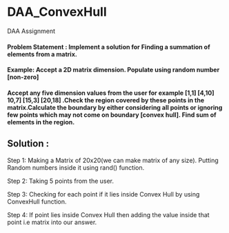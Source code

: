 # DAA_ConvexHull
DAA Assignment

#### Problem Statement : Implement a solution for Finding a summation of elements from a matrix.
#### Example: Accept a 2D matrix dimension. Populate using random number [non-zero]
#### Accept any five dimension values from the user for example [1,1] [4,10] 10,7] [15,3] [20,18] .Check the region covered by these points in the matrix.Calculate the boundary by either considering all points or ignoring few points which may not come on boundary [convex hull]. Find sum of elements in the region.


## Solution :

Step 1: Making a Matrix of 20x20(we can make matrix of any size). Putting Random numbers inside it using rand() function.

Step 2: Taking 5 points from the user.

Step 3: Checking for each point if it lies inside Convex Hull by using ConvexHull function.

Step 4: If point lies inside Convex Hull then adding the value inside that point i.e matrix into our answer.
